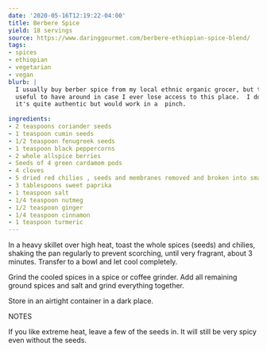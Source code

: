 ```yaml
---
date: '2020-05-16T12:19:22-04:00'
title: Berbere Spice
yield: 18 servings
source: https://www.daringgourmet.com/berbere-ethiopian-spice-blend/
tags:
- spices
- ethiopian
- vegetarian
- vegan
blurb: |
  I usually buy berber spice from my local ethnic organic grocer, but this is still 
  useful to have around in case I ever lose access to this place.  I don't think
  it's quite authentic but would work in a  pinch.
  
ingredients:
- 2 teaspoons coriander seeds
- 1 teaspoon cumin seeds
- 1/2 teaspoon fenugreek seeds
- 1 teaspoon black peppercorns
- 2 whole allspice berries
- Seeds of 4 green cardamom pods
- 4 cloves
- 5 dried red chilies , seeds and membranes removed and broken into small pieces (see Note)
- 3 tablespoons sweet paprika
- 1 teaspoon salt
- 1/4 teaspoon nutmeg
- 1/2 teaspoon ginger
- 1/4 teaspoon cinnamon
- 1 teaspoon turmeric
---
```


In a heavy skillet over high heat, toast the whole spices (seeds) and
chilies, shaking the pan regularly to prevent scorching, until very
fragrant, about 3 minutes. Transfer to a bowl and let cool completely.

Grind the cooled spices in a spice or coffee grinder. Add all remaining
ground spices and salt and grind everything together.

Store in an airtight container in a dark place.

NOTES

If you like extreme heat, leave a few of the seeds in. It will still be very
spicy even without the seeds.
